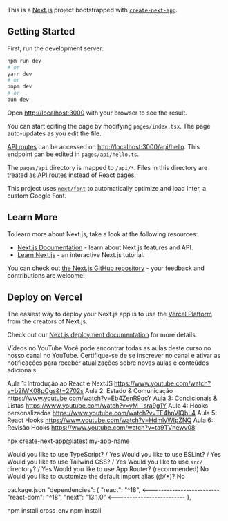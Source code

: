 This is a [Next.js](https://nextjs.org/) project bootstrapped with [`create-next-app`](https://github.com/vercel/next.js/tree/canary/packages/create-next-app).

## Getting Started

First, run the development server:

```bash
npm run dev
# or
yarn dev
# or
pnpm dev
# or
bun dev
```

Open [http://localhost:3000](http://localhost:3000) with your browser to see the result.

You can start editing the page by modifying `pages/index.tsx`. The page auto-updates as you edit the file.

[API routes](https://nextjs.org/docs/api-routes/introduction) can be accessed on [http://localhost:3000/api/hello](http://localhost:3000/api/hello). This endpoint can be edited in `pages/api/hello.ts`.

The `pages/api` directory is mapped to `/api/*`. Files in this directory are treated as [API routes](https://nextjs.org/docs/api-routes/introduction) instead of React pages.

This project uses [`next/font`](https://nextjs.org/docs/basic-features/font-optimization) to automatically optimize and load Inter, a custom Google Font.

## Learn More

To learn more about Next.js, take a look at the following resources:

- [Next.js Documentation](https://nextjs.org/docs) - learn about Next.js features and API.
- [Learn Next.js](https://nextjs.org/learn) - an interactive Next.js tutorial.

You can check out [the Next.js GitHub repository](https://github.com/vercel/next.js/) - your feedback and contributions are welcome!

## Deploy on Vercel

The easiest way to deploy your Next.js app is to use the [Vercel Platform](https://vercel.com/new?utm_medium=default-template&filter=next.js&utm_source=create-next-app&utm_campaign=create-next-app-readme) from the creators of Next.js.

Check out our [Next.js deployment documentation](https://nextjs.org/docs/deployment) for more details.


Vídeos no YouTube
Você pode encontrar todas as aulas deste curso no nosso canal no YouTube. Certifique-se de se inscrever no canal e ativar as notificações para receber atualizações sobre novas aulas e conteúdos adicionais.

Aula 1: Introdução ao React e NextJS
https://www.youtube.com/watch?v=b2iWK08pCgs&t=2702s
Aula 2: Estado & Comunicação
https://www.youtube.com/watch?v=Eb4ZenR9qcY
Aula 3: Condicionais & Listas
https://www.youtube.com/watch?v=yM_-sra9g1Y
Aula 4: Hooks personalizados
https://www.youtube.com/watch?v=TE4hnVlQbL4
Aula 5: React Hooks
https://www.youtube.com/watch?v=HdmlyWIpZNQ
Aula 6: Revisão Hooks
https://www.youtube.com/watch?v=ta9TVnewv08


npx create-next-app@latest my-app-name



Would you like to use TypeScript? / Yes
Would you like to use ESLint? / Yes
Would you like to use Tailwind CSS? / Yes
Would you like to use `src/` directory? / Yes
Would you like to use App Router? (recommended) No 
Would you like to customize the default import alias (@/*)? No

package.json
 "dependencies": {
    "react": "^18", <-------------------------
    "react-dom": "^18",
    "next": "13.1.0" <-------------------------
  },


npm install cross-env
npm install
